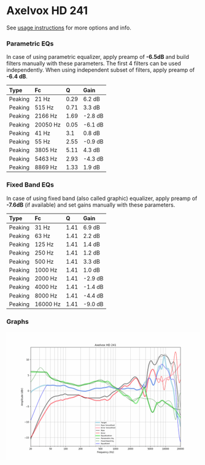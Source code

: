 # Axelvox HD 241
See [usage instructions](https://github.com/jaakkopasanen/AutoEq#usage) for more options and info.

### Parametric EQs
In case of using parametric equalizer, apply preamp of **-6.5dB** and build filters manually
with these parameters. The first 4 filters can be used independently.
When using independent subset of filters, apply preamp of **-6.4 dB**.

| Type    | Fc       |    Q | Gain    |
|:--------|:---------|:-----|:--------|
| Peaking | 21 Hz    | 0.29 | 6.2 dB  |
| Peaking | 515 Hz   | 0.71 | 3.3 dB  |
| Peaking | 2166 Hz  | 1.69 | -2.8 dB |
| Peaking | 20050 Hz | 0.05 | -6.1 dB |
| Peaking | 41 Hz    | 3.1  | 0.8 dB  |
| Peaking | 55 Hz    | 2.55 | -0.9 dB |
| Peaking | 3805 Hz  | 5.11 | 4.3 dB  |
| Peaking | 5463 Hz  | 2.93 | -4.3 dB |
| Peaking | 8869 Hz  | 1.33 | 1.9 dB  |

### Fixed Band EQs
In case of using fixed band (also called graphic) equalizer, apply preamp of **-7.6dB**
(if available) and set gains manually with these parameters.

| Type    | Fc       |    Q | Gain    |
|:--------|:---------|:-----|:--------|
| Peaking | 31 Hz    | 1.41 | 6.9 dB  |
| Peaking | 63 Hz    | 1.41 | 2.2 dB  |
| Peaking | 125 Hz   | 1.41 | 1.4 dB  |
| Peaking | 250 Hz   | 1.41 | 1.2 dB  |
| Peaking | 500 Hz   | 1.41 | 3.3 dB  |
| Peaking | 1000 Hz  | 1.41 | 1.0 dB  |
| Peaking | 2000 Hz  | 1.41 | -2.9 dB |
| Peaking | 4000 Hz  | 1.41 | -1.4 dB |
| Peaking | 8000 Hz  | 1.41 | -4.4 dB |
| Peaking | 16000 Hz | 1.41 | -9.0 dB |

### Graphs
![](./Axelvox%20HD%20241.png)